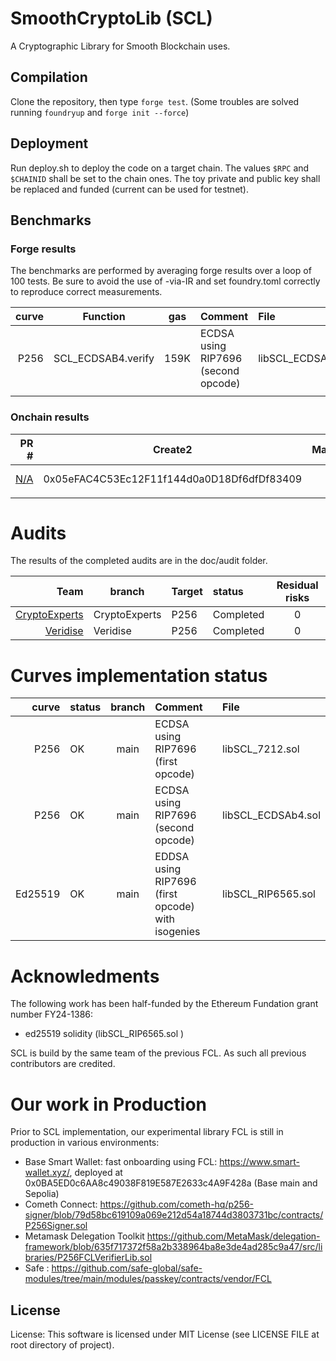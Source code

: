 # SmoothCryptoLib (SCL)
A Cryptographic Library for Smooth Blockchain uses.


## Compilation

Clone the repository, then type `forge test`. (Some troubles are solved running `foundryup` and `forge init --force`)

## Deployment

Run deploy.sh to deploy the code on a target chain. 
The values `$RPC` and `$CHAINID` shall be set to the chain ones. 
The toy private and public key shall be replaced and funded (current can be used for testnet). 



## Benchmarks


### Forge results

The benchmarks are performed by averaging forge results over a loop of 100 tests. Be sure to avoid the use of -via-IR and set foundry.toml correctly to reproduce correct measurements.

| curve | Function  | gas | Comment | File| 
|--------:|---------|:--:|:----|:----|
| P256 | SCL_ECDSAB4.verify   | 159K  | ECDSA using RIP7696 (second opcode)  | libSCL_ECDSAb4.sol |
||         |  |         ||



### Onchain results


| PR # | Create2 | Mainnets | Testnets |
|--------:|---------|:--:|:----|
|[N/A](https://github.com/rdubois-crypto/FreshCryptoLib/pull/46)| 0x05eFAC4C53Ec12F11f144d0a0D18Df6dfDf83409    | |  [Sepolia](https://sepolia.etherscan.io/address/0x05eFAC4C53Ec12F11f144d0a0D18Df6dfDf83409#code) ,[Optimism](https://sepolia.etherscan.io/address/0x05eFAC4C53Ec12F11f144d0a0D18Df6dfDf83409#code) |  
||         |  |         |



# Audits 

The results of the completed audits are in the doc/audit folder.


| Team    | branch  | Target |status |Residual risks|
|--------:|---------|:---------|:---------|:--:|
| [CryptoExperts](https://github.com/get-smooth/crypto-lib/tree/main/doc/Audits) | CryptoExperts  |P256 | Completed | 0|
| [Veridise](https://github.com/get-smooth/crypto-lib/tree/main/doc/Audits) | Veridise  |P256 |  Completed | 0|


# Curves implementation status



| curve | status  | branch | Comment | File| 
|--------:|---------|:--:|:----|:----|
| P256 | OK   | main  | ECDSA using RIP7696 (first opcode)  | libSCL_7212.sol |
| P256 | OK   | main  | ECDSA using RIP7696 (second opcode)  | libSCL_ECDSAb4.sol |
| Ed25519|     OK    | main | EDDSA using RIP7696 (first opcode) with isogenies |    libSCL_RIP6565.sol     ||

# Acknowledments

The following work has been half-funded by the Ethereum Fundation grant number FY24-1386:
 * ed25519 solidity (libSCL_RIP6565.sol )

SCL is build by the same team of the previous FCL. As such all previous contributors are credited.

# Our work in Production

Prior to SCL implementation, our experimental library FCL is still in production in various environments:

* Base Smart Wallet: fast onboarding using FCL: https://www.smart-wallet.xyz/, deployed at 0x0BA5ED0c6AA8c49038F819E587E2633c4A9F428a (Base main and Sepolia)
* Cometh Connect: https://github.com/cometh-hq/p256-signer/blob/79d58bc619109a069e212d54a18744d3803731bc/contracts/P256Signer.sol
* Metamask Delegation Toolkit https://github.com/MetaMask/delegation-framework/blob/635f717372f58a2b338964ba8e3de4ad285c9a47/src/libraries/P256FCLVerifierLib.sol
* Safe : https://github.com/safe-global/safe-modules/tree/main/modules/passkey/contracts/vendor/FCL


## License 
License: This software is licensed under MIT License (see LICENSE FILE at root directory of project).
